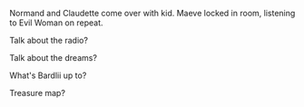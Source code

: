 Normand and Claudette come over with kid. Maeve locked in room, listening to Evil Woman on repeat.

Talk about the radio?

Talk about the dreams?

What's Bardlii up to?

Treasure map?


